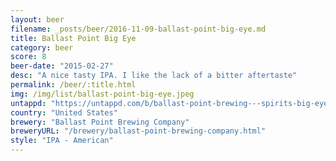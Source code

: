 ```yaml
---
layout: beer
filename: _posts/beer/2016-11-09-ballast-point-big-eye.md
title: Ballast Point Big Eye
category: beer
score: 8
beer-date: "2015-02-27"
desc: "A nice tasty IPA. I like the lack of a bitter aftertaste"
permalink: /beer/:title.html
img: /img/list/ballast-point-big-eye.jpeg
untappd: "https://untappd.com/b/ballast-point-brewing---spirits-big-eye/2447"
country: "United States"
brewery: "Ballast Point Brewing Company"
breweryURL: "/brewery/ballast-point-brewing-company.html"
style: "IPA - American"
---
```

